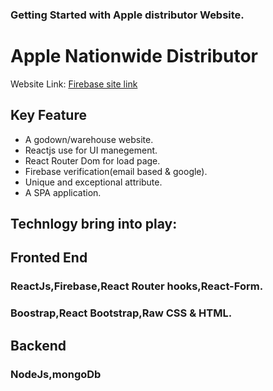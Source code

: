### Getting Started with Apple distributor Website.

# Apple Nationwide Distributor


Website Link: [Firebase site link](https://apple-nationwide-distributor.web.app/about)


## Key Feature
- A godown/warehouse website.
-  Reactjs use for UI manegement.
- React Router Dom for load page.
- Firebase verification(email based & google).
- Unique and exceptional attribute.
- A SPA application.

## Technlogy bring into play:

## Fronted End
### ReactJs,Firebase,React Router hooks,React-Form.
### Boostrap,React Bootstrap,Raw CSS & HTML.
## Backend 
### NodeJs,mongoDb